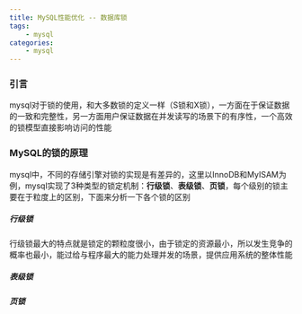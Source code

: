 ```yaml
---
title: MySQL性能优化 -- 数据库锁
tags: 
    - mysql
categories: 
    - mysql
---
```


### 引言

mysql对于锁的使用，和大多数锁的定义一样（S锁和X锁），一方面在于保证数据的一致和完整性，另一方面用户保证数据在并发读写的场景下的有序性，一个高效的锁模型直接影响访问的性能

### MySQL的锁的原理

mysql中，不同的存储引擎对锁的实现是有差异的，这里以InnoDB和MyISAM为例，mysql实现了3种类型的锁定机制：**行级锁**、**表级锁**、**页锁**，每个级别的锁主要在于粒度上的区别，下面来分析一下各个锁的区别

##### 行级锁

行级锁最大的特点就是锁定的颗粒度很小，由于锁定的资源最小，所以发生竞争的概率也最小，能过给与程序最大的能力处理并发的场景，提供应用系统的整体性能

##### 表级锁



##### 页锁

